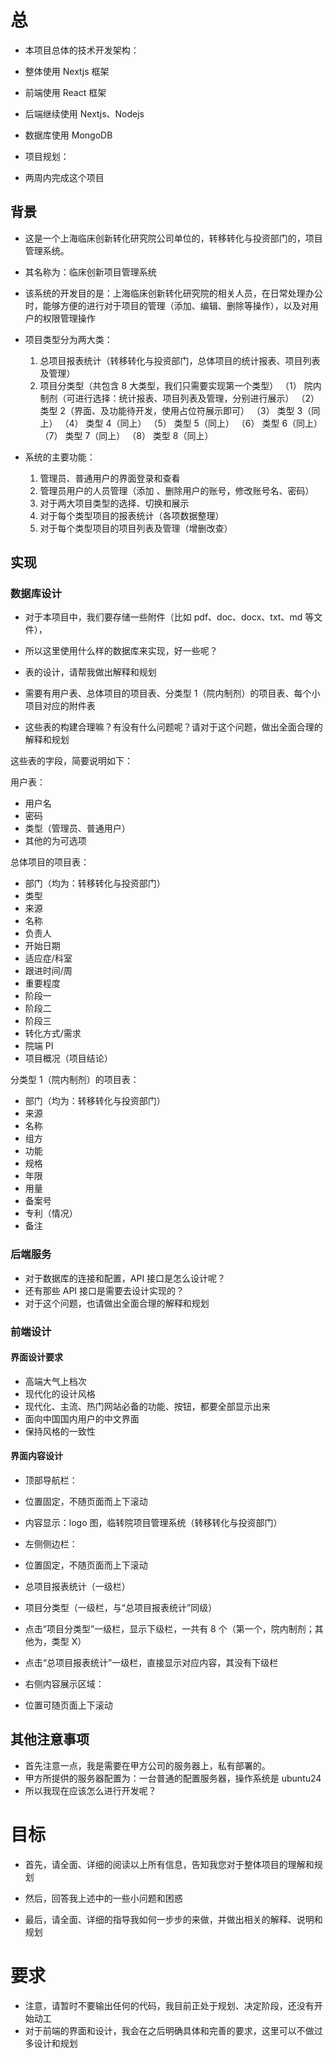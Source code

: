 # 总

- 本项目总体的技术开发架构：
- 整体使用 Nextjs 框架
- 前端使用 React 框架
- 后端继续使用 Nextjs、Nodejs
- 数据库使用 MongoDB

- 项目规划：
- 两周内完成这个项目

## 背景

- 这是一个上海临床创新转化研究院公司单位的，转移转化与投资部门的，项目管理系统。
- 其名称为：临床创新项目管理系统

- 该系统的开发目的是：上海临床创新转化研究院的相关人员，在日常处理办公时，能够方便的进行对于项目的管理（添加、编辑、删除等操作），以及对用户的权限管理操作

- 项目类型分为两大类：

  1. 总项目报表统计（转移转化与投资部门，总体项目的统计报表、项目列表及管理）
  2. 项目分类型（共包含 8 大类型，我们只需要实现第一个类型）
     （1） 院内制剂（可进行选择：统计报表、项目列表及管理，分别进行展示）
     （2） 类型 2（界面、及功能待开发，使用占位符展示即可）
     （3） 类型 3（同上）
     （4） 类型 4（同上）
     （5） 类型 5（同上）
     （6） 类型 6（同上）
     （7） 类型 7（同上）
     （8） 类型 8（同上）

- 系统的主要功能：

  1. 管理员、普通用户的界面登录和查看
  2. 管理员用户的人员管理（添加 、删除用户的账号，修改账号名、密码）
  3. 对于两大项目类型的选择、切换和展示
  4. 对于每个类型项目的报表统计（各项数据整理）
  5. 对于每个类型项目的项目列表及管理（增删改查）

## 实现

### 数据库设计

- 对于本项目中，我们要存储一些附件（比如 pdf、doc、docx、txt、md 等文件），
- 所以这里使用什么样的数据库来实现，好一些呢？

- 表的设计，请帮我做出解释和规划
- 需要有用户表、总体项目的项目表、分类型 1（院内制剂）的项目表、每个小项目对应的附件表
- 这些表的构建合理嘛？有没有什么问题呢？请对于这个问题，做出全面合理的解释和规划

这些表的字段，简要说明如下：

用户表：

- 用户名
- 密码
- 类型（管理员、普通用户）
- 其他的为可选项

总体项目的项目表：

- 部门（均为：转移转化与投资部门）
- 类型
- 来源
- 名称
- 负责人
- 开始日期
- 适应症/科室
- 跟进时间/周
- 重要程度
- 阶段一
- 阶段二
- 阶段三
- 转化方式/需求
- 院端 PI
- 项目概况（项目结论）

分类型 1（院内制剂）的项目表：

- 部门（均为：转移转化与投资部门）
- 来源
- 名称
- 组方
- 功能
- 规格
- 年限
- 用量
- 备案号
- 专利（情况）
- 备注

### 后端服务

- 对于数据库的连接和配置，API 接口是怎么设计呢？
- 还有那些 API 接口是需要去设计实现的？
- 对于这个问题，也请做出全面合理的解释和规划

### 前端设计

#### 界面设计要求

- 高端大气上档次
- 现代化的设计风格
- 现代化、主流、热门网站必备的功能、按钮，都要全部显示出来
- 面向中国国内用户的中文界面
- 保持风格的一致性

#### 界面内容设计

- 顶部导航栏：
- 位置固定，不随页面而上下滚动
- 内容显示：logo 图，临转院项目管理系统（转移转化与投资部门）

- 左侧侧边栏：
- 位置固定，不随页面而上下滚动
- 总项目报表统计（一级栏）
- 项目分类型（一级栏，与“总项目报表统计”同级）
- 点击“项目分类型”一级栏，显示下级栏，一共有 8 个（第一个，院内制剂；其他为，类型 X）
- 点击“总项目报表统计”一级栏，直接显示对应内容，其没有下级栏

- 右侧内容展示区域：
- 位置可随页面上下滚动

## 其他注意事项

- 首先注意一点，我是需要在甲方公司的服务器上，私有部署的。
- 甲方所提供的服务器配置为：一台普通的配置服务器，操作系统是 ubuntu24
- 所以我现在应该怎么进行开发呢？

# 目标

- 首先，请全面、详细的阅读以上所有信息，告知我您对于整体项目的理解和规划

- 然后，回答我上述中的一些小问题和困惑

- 最后，请全面、详细的指导我如何一步步的来做，并做出相关的解释、说明和规划

# 要求

- 注意，请暂时不要输出任何的代码，我目前正处于规划、决定阶段，还没有开始动工
- 对于前端的界面和设计，我会在之后明确具体和完善的要求，这里可以不做过多设计和规划
